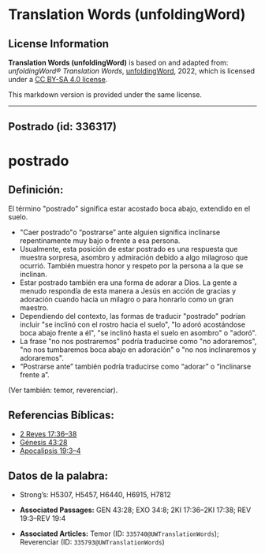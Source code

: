 # Translation Words (unfoldingWord)

## License Information

**Translation Words (unfoldingWord)** is based on and adapted from: _unfoldingWord® Translation Words_, [unfoldingWord](https://unfoldingword.org/utw), 2022, which is licensed under a [CC BY-SA 4.0 license](https://creativecommons.org/licenses/by-sa/4.0/legalcode.en).

This markdown version is provided under the same license.



--------------------------------

## Postrado (id: 336317)

postrado
========

Definición:
-----------

El término "postrado" significa estar acostado boca abajo, extendido en el suelo.

* "Caer postrado"o “postrarse” ante alguien significa inclinarse repentinamente muy bajo o frente a esa persona.
* Usualmente, esta posición de estar postrado es una respuesta que muestra sorpresa, asombro y admiración debido a algo milagroso que ocurrió. También muestra honor y respeto por la persona a la que se inclinan.
* Estar postrado también era una forma de adorar a Dios. La gente a menudo respondía de esta manera a Jesús en acción de gracias y adoración cuando hacía un milagro o para honrarlo como un gran maestro.
* Dependiendo del contexto, las formas de traducir "postrado" podrían incluir "se inclinó con el rostro hacia el suelo", "lo adoró acostándose boca abajo frente a él", "se inclinó hasta el suelo en asombro" o "adoró".
* La frase "no nos postraremos" podría traducirse como "no adoraremos", "no nos tumbaremos boca abajo en adoración" o "no nos inclinaremos y adoraremos".
* “Postrarse ante” también podría traducirse como “adorar” o “inclinarse frente a”.

(Ver también: temor, reverenciar).

Referencias Bíblicas:
---------------------

* [2 Reyes 17:36–38](https://ref.ly/2Kgs17:36-2Kgs17:38)
* [Génesis 43:28](https://ref.ly/Gen43:28)
* [Apocalipsis 19:3–4](https://ref.ly/Rev19:3-Rev19:4)

Datos de la palabra:
--------------------

* Strong’s: H5307, H5457, H6440, H6915, H7812

* **Associated Passages:** GEN 43:28; EXO 34:8; 2KI 17:36–2KI 17:38; REV 19:3–REV 19:4
* **Associated Articles:** Temor (ID: `335740@UWTranslationWords`); Reverenciar (ID: `335793@UWTranslationWords`)

